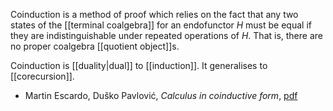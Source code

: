Coinduction is a method of proof which relies on the fact that any two states of the [[terminal coalgebra]] for an endofunctor $H$ must be equal if they are indistinguishable under repeated operations of $H$. That is, there are no proper coalgebra [[quotient object]]s.

Coinduction is [[duality|dual]] to [[induction]].  It generalises to [[corecursion]].

* Martin Escardo, Duško Pavlović, _Calculus in coinductive form_, [pdf](http://www.isg.rhul.ac.uk/dusko/papers/1998-lapl-LICS.pdf) 